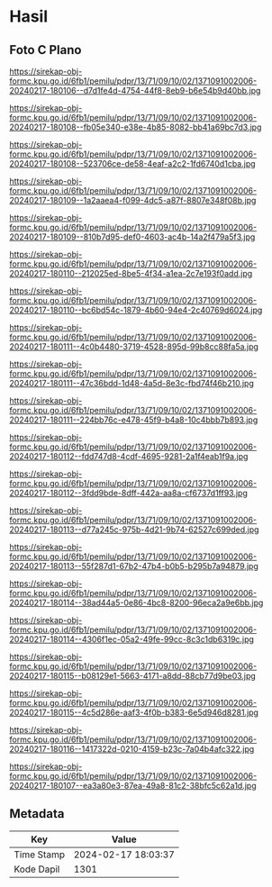 # Hasil

## Foto C Plano

https://sirekap-obj-formc.kpu.go.id/6fb1/pemilu/pdpr/13/71/09/10/02/1371091002006-20240217-180106--d7d1fe4d-4754-44f8-8eb9-b6e54b9d40bb.jpg

https://sirekap-obj-formc.kpu.go.id/6fb1/pemilu/pdpr/13/71/09/10/02/1371091002006-20240217-180108--fb05e340-e38e-4b85-8082-bb41a69bc7d3.jpg

https://sirekap-obj-formc.kpu.go.id/6fb1/pemilu/pdpr/13/71/09/10/02/1371091002006-20240217-180108--523706ce-de58-4eaf-a2c2-1fd6740d1cba.jpg

https://sirekap-obj-formc.kpu.go.id/6fb1/pemilu/pdpr/13/71/09/10/02/1371091002006-20240217-180109--1a2aaea4-f099-4dc5-a87f-8807e348f08b.jpg

https://sirekap-obj-formc.kpu.go.id/6fb1/pemilu/pdpr/13/71/09/10/02/1371091002006-20240217-180109--810b7d95-def0-4603-ac4b-14a2f479a5f3.jpg

https://sirekap-obj-formc.kpu.go.id/6fb1/pemilu/pdpr/13/71/09/10/02/1371091002006-20240217-180110--212025ed-8be5-4f34-a1ea-2c7e193f0add.jpg

https://sirekap-obj-formc.kpu.go.id/6fb1/pemilu/pdpr/13/71/09/10/02/1371091002006-20240217-180110--bc6bd54c-1879-4b60-94e4-2c40769d6024.jpg

https://sirekap-obj-formc.kpu.go.id/6fb1/pemilu/pdpr/13/71/09/10/02/1371091002006-20240217-180111--4c0b4480-3719-4528-895d-99b8cc88fa5a.jpg

https://sirekap-obj-formc.kpu.go.id/6fb1/pemilu/pdpr/13/71/09/10/02/1371091002006-20240217-180111--47c36bdd-1d48-4a5d-8e3c-fbd74f46b210.jpg

https://sirekap-obj-formc.kpu.go.id/6fb1/pemilu/pdpr/13/71/09/10/02/1371091002006-20240217-180111--224bb76c-e478-45f9-b4a8-10c4bbb7b893.jpg

https://sirekap-obj-formc.kpu.go.id/6fb1/pemilu/pdpr/13/71/09/10/02/1371091002006-20240217-180112--fdd747d8-4cdf-4695-9281-2a1f4eab1f9a.jpg

https://sirekap-obj-formc.kpu.go.id/6fb1/pemilu/pdpr/13/71/09/10/02/1371091002006-20240217-180112--3fdd9bde-8dff-442a-aa8a-cf6737d1ff93.jpg

https://sirekap-obj-formc.kpu.go.id/6fb1/pemilu/pdpr/13/71/09/10/02/1371091002006-20240217-180113--d77a245c-975b-4d21-9b74-62527c699ded.jpg

https://sirekap-obj-formc.kpu.go.id/6fb1/pemilu/pdpr/13/71/09/10/02/1371091002006-20240217-180113--55f287d1-67b2-47b4-b0b5-b295b7a94879.jpg

https://sirekap-obj-formc.kpu.go.id/6fb1/pemilu/pdpr/13/71/09/10/02/1371091002006-20240217-180114--38ad44a5-0e86-4bc8-8200-96eca2a9e6bb.jpg

https://sirekap-obj-formc.kpu.go.id/6fb1/pemilu/pdpr/13/71/09/10/02/1371091002006-20240217-180114--4306f1ec-05a2-49fe-99cc-8c3c1db6319c.jpg

https://sirekap-obj-formc.kpu.go.id/6fb1/pemilu/pdpr/13/71/09/10/02/1371091002006-20240217-180115--b08129e1-5663-4171-a8dd-88cb77d9be03.jpg

https://sirekap-obj-formc.kpu.go.id/6fb1/pemilu/pdpr/13/71/09/10/02/1371091002006-20240217-180115--4c5d286e-aaf3-4f0b-b383-6e5d946d8281.jpg

https://sirekap-obj-formc.kpu.go.id/6fb1/pemilu/pdpr/13/71/09/10/02/1371091002006-20240217-180116--1417322d-0210-4159-b23c-7a04b4afc322.jpg

https://sirekap-obj-formc.kpu.go.id/6fb1/pemilu/pdpr/13/71/09/10/02/1371091002006-20240217-180107--ea3a80e3-87ea-49a8-81c2-38bfc5c62a1d.jpg


## Metadata

| Key        | Value               |
| ---------- | ------------------- |
| Time Stamp | 2024-02-17 18:03:37 |
| Kode Dapil | 1301                |



